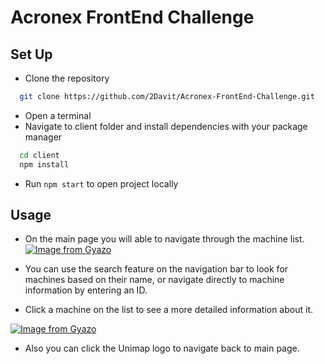 # Acronex FrontEnd Challenge
## Set Up

- Clone the repository
```bash
  git clone https://github.com/2Davit/Acronex-FrontEnd-Challenge.git
```
- Open a terminal
- Navigate to client folder and install dependencies with your package manager
```bash
  cd client
  npm install
```
- Run `npm start` to open project locally
## Usage

- On the main page you will able to navigate through the machine list.
[![Image from Gyazo](https://i.gyazo.com/25610da1aa26620faf92d3eb51fd2048.png)](https://gyazo.com/25610da1aa26620faf92d3eb51fd2048)

- You can use the search feature on the navigation bar to look for machines based on their name, or navigate directly to machine information by entering an ID.

- Click a machine on the list to see a more detailed information about it.

[![Image from Gyazo](https://i.gyazo.com/342fb2fe7247641d5abf3a4495cdd6e6.png)](https://gyazo.com/342fb2fe7247641d5abf3a4495cdd6e6)

- Also you can click the Unimap logo to navigate back to main page.
